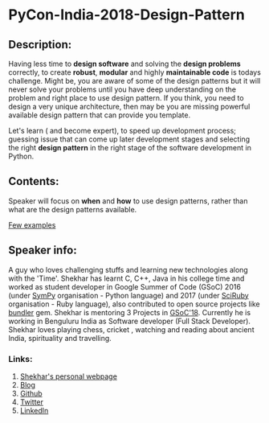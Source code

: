# PyCon-India-2018-Design-Pattern

## Description:

Having less time to **design software** and solving the **design problems** correctly,  to create **robust**, **modular** and highly **maintainable code** is todays challenge.
Might be, you are aware of some of the design patterns but it will never solve your problems until you have deep understanding on the problem and right place to use design pattern. If you think, you need to design a very unique architecture, then may be you are missing powerful available design pattern that can provide you template.

Let's learn ( and become expert), to speed up development process; guessing issue that can come up later development stages and selecting the right **design pattern** in the right stage of the software development in Python.

## Contents:

Speaker will focus on **when** and **how** to use design patterns, rather than what are the design patterns available.

[Few examples](https://github.com/Shekharrajak/PyCon-India-2018-Design-Pattern/blob/master/contents.md)


## Speaker info: 

A guy who loves challenging stuffs and learning new technologies along with the 'Time'. Shekhar has learnt C, C++, Java in his college time and worked as student developer in Google Summer of Code (GSoC) 2016 (under [SymPy][1] organisation - Python language) and 2017 (under [SciRuby][2] organisation - Ruby language), also contributed to open source projects like [bundler][3] gem. Shekhar is mentoring 3 Projects in [GSoC'18][4]. Currently he is working in Benguluru India as Software developer (Full Stack Developer). Shekhar loves playing chess, cricket , watching and reading about ancient India, spirituality and travelling.


  [1]: http://www.sympy.org/en/index.html
  [2]: http://sciruby.com/
  [3]: https://bundler.io/
  [4]: https://summerofcode.withgoogle.com/
  
 ### Links:
 
 1. [Shekhar's personal webpage][1]
 2. [Blog][2]
 3. [Github][3]
 4. [Twitter][4]
 5. [LinkedIn][5]


  [1]: http://s-hacker.info/
  [2]: http://shekharrajak.github.io/
  [3]: https://github.com/Shekharrajak
  [4]: https://twitter.com/Shekharrajak
  [5]: https://in.linkedin.com/in/shekharrajak
